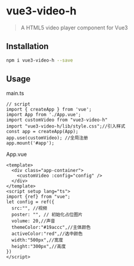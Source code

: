 # vue3-video-h

> A HTML5 video player component for Vue3

## Installation

```bash
npm i vue3-video-h --save
```

## Usage

main.ts

```
// script
import { createApp } from 'vue';
import App from './App.vue';
import customVideo from "vue3-video-h"
import "vue3-video-h/lib/style.css";//引入样式
const app = createApp(App);
app.use(customVideo); //全局注册
app.mount('#app');
```

App.vue

```
<template>
  <div class="app-container">
    <customVideo :config="config" />
  </div>
</template>
<script setup lang="ts">
import {ref} from "vue";
let config = ref({
  src:"", //视频
  poster: "", // 初始化占位图片
  volume: 20,//声音
  themeColor:"#19accc",//主体颜色
  activeColor:"red",//选中颜色
  width:"500px",//宽度
  height:"300px",//高度
})
</script>
```
